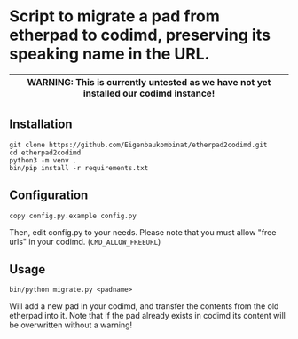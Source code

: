 # Script to migrate a pad from etherpad to codimd, preserving its speaking name in the URL.

| WARNING: This is currently untested as we have not yet installed our codimd instance! |
| --- |

## Installation

```
git clone https://github.com/Eigenbaukombinat/etherpad2codimd.git
cd etherpad2codimd
python3 -m venv .
bin/pip install -r requirements.txt
```

## Configuration

```
copy config.py.example config.py
```

Then, edit config.py to your needs.
Please note that you must allow "free urls" in your codimd. (`CMD_ALLOW_FREEURL`)

## Usage

```
bin/python migrate.py <padname>
```

Will add a new pad <padname> in your codimd, and transfer the contents from the old etherpad into it. Note that if the pad already exists in codimd its content will be overwritten without a warning!

